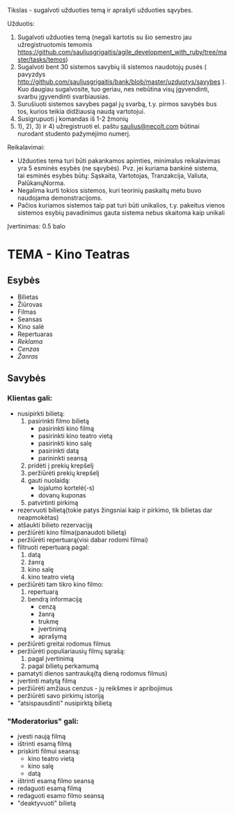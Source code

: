 Tikslas - sugalvoti užduoties temą ir aprašyti užduoties sąvybes.

Užduotis:
  1) Sugalvoti užduoties temą (negali kartotis su šio semestro jau užregistruotomis temomis https://github.com/sauliusgrigaitis/agile_development_with_ruby/tree/master/tasks/temos)
  2) Sugalvoti bent 30 sistemos savybių iš sistemos naudotojų pusės ( pavyzdys http://github.com/sauliusgrigaitis/bank/blob/master/uzduotys/savybes ). Kuo daugiau sugalvosite, tuo geriau, nes nebūtina visų įgyvendinti, svarbu įgyvendinti svarbiausias.
  3) Surušiuoti sistemos savybes pagal jų svarbą, t.y. pirmos savybės bus tos, kurios teikia didžiausią naudą vartotojui. 
  4) Susigrupuoti į komandas iš 1-2 žmonių
  5) 1), 2), 3) ir 4) užregistruoti el. paštu [saulius@necolt.com](saulius@necolt.com) būtinai nurodant studento pažymėjimo numerį.

Reikalavimai:
  * Užduoties tema turi būti pakankamos apimties, minimalus reikalavimas yra 5 esminės esybės (ne sąvybės). Pvz. jei kuriama bankinė sistema, tai esminės esybės būtų: Sąskaita, Vartotojas, Tranzakcija, Valiuta, PalūkanųNorma.
  * Negalima kurti tokios sistemos, kuri teorinių paskaitų metu buvo naudojama demonstracijoms.
  * Pačios kuriamos sistemos taip pat turi būti unikalios, t.y. pakeitus vienos sistemos esybių pavadinimus gauta sistema nebus skaitoma kaip unikali
 
Įvertinimas: 0.5 balo

# TEMA - Kino Teatras

## Esybės

* Bilietas
* Žiūrovas
* Filmas
* Seansas
* Kino salė
* Repertuaras
* _Reklama_
* _Cenzas_
* _Žanras_

## Savybės

### Klientas gali:
* nusipirkti bilietą:
    1. pasirinkti filmo bilietą
        * pasirinkti kino filmą
        * pasirinkti kino teatro vietą
        * pasirinkti kino salę
        * pasirinkti datą
        * parininkti seansą
    2. pridėti į prekių krepšelį
    3. peržiūrėti prekių krepšelį
    4. gauti nuolaidą:
        * lojalumo kortelė(-s)
        * dovanų kuponas
    5. patvirtinti pirkimą
* rezervuoti bilietą(tokie patys žingsniai kaip ir pirkimo, tik bilietas dar neapmokėtas)
* atšaukti bilieto rezervaciją
* peržiūrėti kino filma(panaudoti bilietą)
* peržiūrėti repertuarą(visi dabar rodomi filmai)
* filtruoti repertuarą pagal:
    1. datą
    2. žanrą
    3. kino salę
    4. kino teatro vietą
* peržiūrėti tam tikro kino filmo:
    1. repertuarą
    2. bendrą informaciją
        * cenzą
        * žanrą
        * trukmę
        * įvertinimą
        * aprašymą
* peržiūrėti greitai rodomus filmus
* peržiūrėti populiariausių filmų sąrašą:
    1. pagal įvertinimą
    2. pagal bilietų perkamumą
* pamatyti dienos santrauką(tą dieną rodomus filmus)
* įvertinti matytą filmą
* peržiūrėti amžiaus cenzus - jų reikšmes ir apribojimus
* peržiūrėti savo pirkimų istoriją
* "atsispausdinti" nusipirktą bilietą

### "Moderatorius" gali:
* įvesti naują filmą
* ištrinti esamą filmą
* priskirti filmui seansą:
    * kino teatro vietą
    * kino salę
    * datą
* ištrinti esamą filmo seansą
* redaguoti esamą filmą
* redaguoti esamo filmo seansą
* "deaktyvuoti" bilietą

